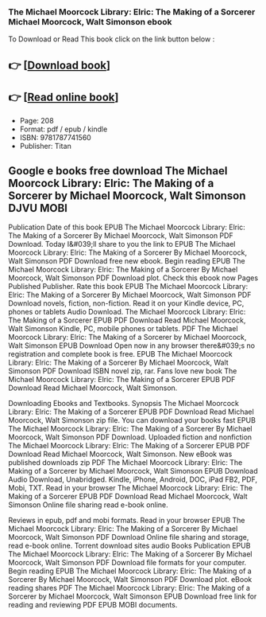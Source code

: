 ### The Michael Moorcock Library: Elric: The Making of a Sorcerer Michael Moorcock, Walt Simonson ebook

To Download or Read This book click on the link button below :

## 👉  [**[Download book](http://get-pdfs.com/download.php?group=book&from=github.com&id=717965&lnk=1079 "Download book")**]

## 👉  [**[Read online book](http://get-pdfs.com/download.php?group=book&from=github.com&id=717965&lnk=1079 "Read online book")**]


* Page: 208
* Format: pdf / epub / kindle
* ISBN: 9781787741560
* Publisher: Titan



## Google e books free download The Michael Moorcock Library: Elric: The Making of a Sorcerer by Michael Moorcock, Walt Simonson DJVU MOBI


Publication Date of this book EPUB The Michael Moorcock Library: Elric: The Making of a Sorcerer By Michael Moorcock, Walt Simonson PDF Download. Today I&amp;#039;ll share to you the link to EPUB The Michael Moorcock Library: Elric: The Making of a Sorcerer By Michael Moorcock, Walt Simonson PDF Download free new ebook. Begin reading EPUB The Michael Moorcock Library: Elric: The Making of a Sorcerer By Michael Moorcock, Walt Simonson PDF Download plot. Check this ebook now Pages Published Publisher. Rate this book EPUB The Michael Moorcock Library: Elric: The Making of a Sorcerer By Michael Moorcock, Walt Simonson PDF Download novels, fiction, non-fiction. Read it on your Kindle device, PC, phones or tablets Audio Download. The Michael Moorcock Library: Elric: The Making of a Sorcerer EPUB PDF Download Read Michael Moorcock, Walt Simonson Kindle, PC, mobile phones or tablets. PDF The Michael Moorcock Library: Elric: The Making of a Sorcerer by Michael Moorcock, Walt Simonson EPUB Download Open now in any browser there&amp;#039;s no registration and complete book is free. EPUB The Michael Moorcock Library: Elric: The Making of a Sorcerer By Michael Moorcock, Walt Simonson PDF Download ISBN novel zip, rar. Fans love new book The Michael Moorcock Library: Elric: The Making of a Sorcerer EPUB PDF Download Read Michael Moorcock, Walt Simonson.

Downloading Ebooks and Textbooks. Synopsis The Michael Moorcock Library: Elric: The Making of a Sorcerer EPUB PDF Download Read Michael Moorcock, Walt Simonson zip file. You can download your books fast EPUB The Michael Moorcock Library: Elric: The Making of a Sorcerer By Michael Moorcock, Walt Simonson PDF Download. Uploaded fiction and nonfiction The Michael Moorcock Library: Elric: The Making of a Sorcerer EPUB PDF Download Read Michael Moorcock, Walt Simonson. New eBook was published downloads zip PDF The Michael Moorcock Library: Elric: The Making of a Sorcerer by Michael Moorcock, Walt Simonson EPUB Download Audio Download, Unabridged. Kindle, iPhone, Android, DOC, iPad FB2, PDF, Mobi, TXT. Read in your browser The Michael Moorcock Library: Elric: The Making of a Sorcerer EPUB PDF Download Read Michael Moorcock, Walt Simonson Online file sharing read e-book online.

Reviews in epub, pdf and mobi formats. Read in your browser EPUB The Michael Moorcock Library: Elric: The Making of a Sorcerer By Michael Moorcock, Walt Simonson PDF Download Online file sharing and storage, read e-book online. Torrent download sites audio Books Publication EPUB The Michael Moorcock Library: Elric: The Making of a Sorcerer By Michael Moorcock, Walt Simonson PDF Download file formats for your computer. Begin reading EPUB The Michael Moorcock Library: Elric: The Making of a Sorcerer By Michael Moorcock, Walt Simonson PDF Download plot. eBook reading shares PDF The Michael Moorcock Library: Elric: The Making of a Sorcerer by Michael Moorcock, Walt Simonson EPUB Download free link for reading and reviewing PDF EPUB MOBI documents.





